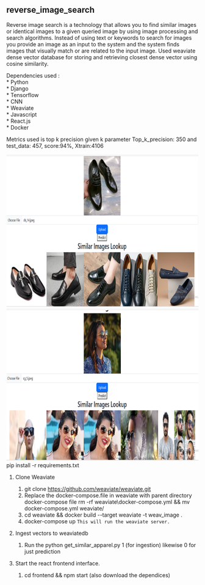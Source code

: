 ## reverse_image_search
Reverse image search is a technology that allows you to find similar images or identical images to a given queried image by using image processing and search algorithms. Instead of using text or keywords to search for images you provide an image as an input  to the system and the system finds images that visually match or are related to the input image.
Used weaviate dense vector database for storing and retrieving closest dense vector using cosine similarity.

Dependencies used :</br>
    * Python</br>
    * Django</br>
    * Tensorflow</br>
    * CNN</br>
    * Weaviate</br>
    * Javascript</br>
    * React.js</br>
    * Docker</br>

Metrics used is top k precision given k parameter
Top_k_precision: 350 and test_data: 457, score:94%, Xtrain:4106

<img src="ss1.png" alt="drawing1" width="600" height=400/>
<img src="ss2.png" alt="drawing2" width="600" height=400/>
pip install -r requirements.txt

1. Clone Weaviate
    1. git clone https://github.com/weaviate/weaviate.git
    2. Replace the docker-compose.file in weaviate with parent directory docker-compose file
    rm -rf weaviate\docker-compose.yml && mv docker-compose.yml weaviate/
    3. cd weaviate && docker build --target weaviate -t weav_image .
    4. docker-compose  up
    `This will run the weaviate server.`

2. Ingest vectors to weaviatedb
    1. Run the python get_similar_apparel.py 1 (for ingestion) likewise 0 for just prediction

3. Start the react frontend interface.
    1. cd frontend && npm start (also download the dependices)



